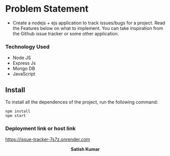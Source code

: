 # Problem Statement
 - Create a nodejs + ejs application to track issues/bugs for a project. Read the Features below on what to implement. You can take inspiration from the Github issue tracker or some other application.

### Technology Used
 - Node JS
 - Express Js
 - Mongo DB
 - JavaScript
 
 ## Install

To install all the dependences of the project, run the following command:

    npm install
    npm start

 
### Deployment link  or host link
https://issue-tracker-7s7z.onrender.com
 
 <p align= "center">
  <strong>
   Satish Kumar 
  </strong>
 </p>

